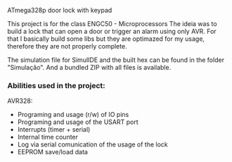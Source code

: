 ATmega328p door lock with keypad

This project is for the class ENGC50 - Microprocessors
The ideia was to build a lock that can open a door or trigger an alarm using only AVR.
For that I basically build some libs but they are optimazed for my usage, therefore they are not properly complete.

The simulation file for SimulIDE and the built hex can be found in the folder "Simulação". And a bundled ZIP with all files is available.

### Abilities used in the project:
AVR328:
- Programing and usage (r/w) of IO pins
- Programing and usage of the USART port
- Interrupts (timer + serial)
- Internal time counter
- Log via serial comunication of the usage of the lock
- EEPROM save/load data



